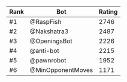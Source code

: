 Rank|Bot|Rating
---|---|---
#1|@RaspFish|2746
#2|@Nakshatra3|2487
#3|@OpeningsBot|2226
#4|@anti-bot|2215
#5|@pawnrobot|1952
#6|@MinOpponentMoves|1171
